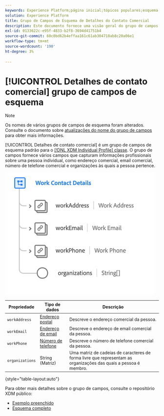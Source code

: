 ```yaml
---
keywords: Experience Platform;página inicial;tópicos populares;esquema;Esquema;XDM;perfil individual;campos;esquemas;Esquemas;Design de esquema;mixin;mixins;detalhes de trabalho;trabalho de perfil;
solution: Experience Platform
title: Grupo de Campos de Esquema de Detalhes do Contato Comercial
description: Este documento fornece uma visão geral do grupo de campos de esquema Detalhes do contato de trabalho.
exl-id: 0133622c-e95f-4833-b2f8-3694d41751b4
source-git-commit: 60c0bd62b4effaa161c61ab304718ab8c20a06e1
workflow-type: tm+mt
source-wordcount: '190'
ht-degree: 3%

---
```



# [!UICONTROL Detalhes de contato comercial] grupo de campos de esquema

>[!NOTE]
>
>Os nomes de vários grupos de campos de esquema foram alterados. Consulte o documento sobre [atualizações do nome do grupo de campos](../name-updates.md) para obter mais informações.

[!UICONTROL Detalhes de contato comercial] é um grupo de campos de esquema padrão para o [[!DNL XDM Individual Profile] classe](../../classes/individual-profile.md). O grupo de campos fornece vários campos que capturam informações profissionais sobre uma pessoa individual, como endereço comercial, email comercial, número de telefone comercial e organizações às quais a pessoa pertence.

![](../../images/field-groups/work-contact-details.png)

| Propriedade | Tipo de dados | Descrição |
| --- | --- | --- |
| `workAddress` | [Endereço postal](../../data-types/postal-address.md) | Descreve o endereço comercial da pessoa. |
| `workEmail` | [Endereço de email](../../data-types/email-address.md) | Descreve o endereço de email comercial da pessoa. |
| `workPhone` | [Número de telefone](../../data-types/phone-number.md) | Descreve o número de telefone comercial da pessoa. |
| `organizations` | String (Matriz) | Uma matriz de cadeias de caracteres de forma livre que representam as organizações das quais a pessoa é membro. |

{style="table-layout:auto"}

Para obter mais detalhes sobre o grupo de campos, consulte o repositório XDM público:

* [Exemplo preenchido](https://github.com/adobe/xdm/blob/master/components/fieldgroups/profile/profile-work-details.example.1.json)
* [Esquema completo](https://github.com/adobe/xdm/blob/master/components/fieldgroups/profile/profile-work-details.schema.json)
